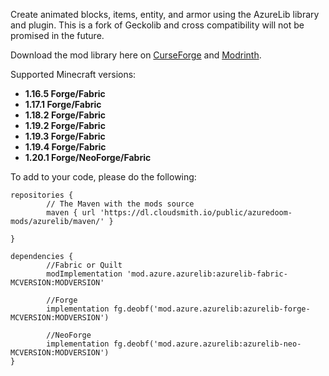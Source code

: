 Create animated blocks, items, entity, and armor using the AzureLib library and plugin. This is a fork of Geckolib and cross compatibility will not be promised in the future.

Download the mod library here on [CurseForge](https://www.curseforge.com/minecraft/mc-mods/azurelib) and [Modrinth](https://modrinth.com/mod/azurelib). 

Supported Minecraft versions: 
- **1.16.5 Forge/Fabric**
- **1.17.1 Forge/Fabric**
- **1.18.2 Forge/Fabric**
- **1.19.2 Forge/Fabric**
- **1.19.3 Forge/Fabric**
- **1.19.4 Forge/Fabric**
- **1.20.1 Forge/NeoForge/Fabric**

To add to your code, please do the following: 

```
repositories {
        // The Maven with the mods source
        maven { url 'https://dl.cloudsmith.io/public/azuredoom-mods/azurelib/maven/' }

}

dependencies {
        //Fabric or Quilt
        modImplementation 'mod.azure.azurelib:azurelib-fabric-MCVERSION:MODVERSION'

        //Forge
        implementation fg.deobf('mod.azure.azurelib:azurelib-forge-MCVERSION:MODVERSION')
		
        //NeoForge
        implementation fg.deobf('mod.azure.azurelib:azurelib-neo-MCVERSION:MODVERSION')
}
```